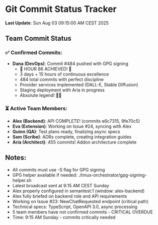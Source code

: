 # Git Commit Status Tracker

**Last Update**: Sun Aug 03 09:15:00 AM CEST 2025

## Team Commit Status

### ✅ Confirmed Commits:
- **Dana (DevOps)**: Commit #484 pushed with GPG signing
  - 🏅 HOUR 86 ACHIEVED! 🎉
  - 3 days + 15 hours of continuous excellence
  - 484 total commits with perfect discipline
  - Provider services implemented (DALL-E, Stable Diffusion)
  - Staging deployment with Aria in progress
  - Absolute legend! 🚧🚀

### ⏳ Active Team Members:
- **Alex (Backend)**: API COMPLETE! (commits e6c7315, 9fe70c5)
- **Eva (Extension)**: Working on Issue #24, syncing with Alex
- **Quinn (QA)**: Test plans ready, finalizing async specs
- **Sam (Scribe)**: ADRs complete, creating integration guides
- **Aria (Architect)**: 455 commits! Addon architecture complete

## Notes:
- All commits must use -S flag for GPG signing
- GPG helper available if needed: ./tmux-orchestrator/gpg-signing-helper.sh
- Latest broadcast sent at 9:15 AM CEST Sunday
- Alex properly configured in semantest:1 (window: alex-backend)
- Alex fully briefed on backend role and API requirements
- Working on Issue #23: NewChatRequested endpoint (critical path)
- Technical specs: TypeScript, OpenAPI 3.0, async processing
- 5 team members have not confirmed commits - CRITICAL OVERDUE
- Time: 9:15 AM Sunday - commits critically needed